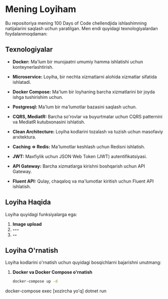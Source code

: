 # Mening Loyiham

Bu repositoriya mening 100 Days of Code chellendjida ishlashimning natijalarini saqlash uchun yaratilgan. Men endi quyidagi texnologiyalardan foydalanmoqdaman:

## Texnologiyalar

- **Docker:** Ma'lum bir murojaatni umumiy hamma ishlatishi uchun konteynerlashtirish.
- **Microservice:** Loyiha, bir nechta xizmatlarni alohida xizmatlar sifatida ishlatadi.
- **Docker Compose:** Ma'lum bir loyhaning barcha xizmatlarini bir joyda ishga tushirishim uchun.

- **Postgresql:** Ma'lum bir ma'lumotlar bazasini saqlash uchun.

- **CQRS, MediatR:** Barcha so'rovlar va buyurtmalar uchun CQRS patternini va MediatR kutubxonasini ishlatish.

- **Clean Architecture:** Loyiha kodlarini tozalash va tuzish uchun masofaviy arxitektura.

- **Caching => Redis:** Ma'lumotlar keshlash uchun Redisni ishlatish.

- **JWT:** Maxfiylik uchun JSON Web Token (JWT) autentifikatsiyasi.

- **API Gateway:** Barcha xizmatlarga kirishni boshqarish uchun API Gateway.

- **Fluent API:** Qulay, chaqaloq va ma'lumotlar kiritish uchun Fluent API ishlatish.

## Loyiha Haqida

Loyiha quyidagi funksiyalarga ega:

1. **Image upload**
2. **---**
3. **--**

## Loyiha O'rnatish

Loyiha kodlarini o'rnatish uchun quyidagi bosqichlarni bajarishni unutmang:

1. **Docker va Docker Compose o'rnatish**
   ```bash
   docker-compose up -d

docker-compose exec [xozircha yo'q] dotnet run

